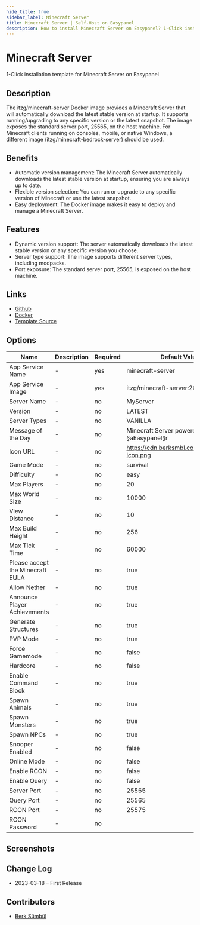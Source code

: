```yaml
---
hide_title: true
sidebar_label: Minecraft Server
title: Minecraft Server | Self-Host on Easypanel
description: How to install Minecraft Server on Easypanel? 1-Click installation template for Minecraft Server on Easypanel
---
```


<!-- generated -->

# Minecraft Server

1-Click installation template for Minecraft Server on Easypanel

## Description

The itzg/minecraft-server Docker image provides a Minecraft Server that will automatically download the latest stable version at startup. It supports running/upgrading to any specific version or the latest snapshot. The image exposes the standard server port, 25565, on the host machine. For Minecraft clients running on consoles, mobile, or native Windows, a different image (itzg/minecraft-bedrock-server) should be used.

## Benefits

- Automatic version management: The Minecraft Server automatically downloads the latest stable version at startup, ensuring you are always up to date.
- Flexible version selection: You can run or upgrade to any specific version of Minecraft or use the latest snapshot.
- Easy deployment: The Docker image makes it easy to deploy and manage a Minecraft Server.

## Features

- Dynamic version support: The server automatically downloads the latest stable version or any specific version you choose.
- Server type support: The image supports different server types, including modpacks.
- Port exposure: The standard server port, 25565, is exposed on the host machine.

## Links

- [Github](https://github.com/itzg/docker-minecraft-server)
- [Docker](https://hub.docker.com/r/itzg/minecraft-server)
- [Template Source](https://github.com/easypanel-io/templates/tree/main/templates/minecraft-server)

## Options

Name | Description | Required | Default Value
-|-|-|-
App Service Name | - | yes | minecraft-server
App Service Image | - | yes | itzg/minecraft-server:2023.6.1
Server Name | - | no | MyServer
Version | - | no | LATEST
Server Types | - | no | VANILLA
Message of the Day | - | no | Minecraft Server powered by §aEasypanel§r
Icon URL | - | no | https://cdn.berksmbl.com/easypanel-icon.png
Game Mode | - | no | survival
Difficulty | - | no | easy
Max Players | - | no | 20
Max World Size | - | no | 10000
View Distance | - | no | 10
Max Build Height | - | no | 256
Max Tick Time | - | no | 60000
Please accept the Minecraft EULA | - | no | true
Allow Nether | - | no | true
Announce Player Achievements | - | no | true
Generate Structures | - | no | true
PVP Mode | - | no | true
Force Gamemode | - | no | false
Hardcore | - | no | false
Enable Command Block | - | no | true
Spawn Animals | - | no | true
Spawn Monsters | - | no | true
Spawn NPCs | - | no | true
Snooper Enabled | - | no | false
Online Mode | - | no | false
Enable RCON | - | no | false
Enable Query | - | no | false
Server Port | - | no | 25565
Query Port | - | no | 25565
RCON Port | - | no | 25575
RCON Password | - | no | 

## Screenshots


## Change Log

- 2023-03-18 – First Release

## Contributors

- [Berk Sümbül](https://berksmbl.com)
